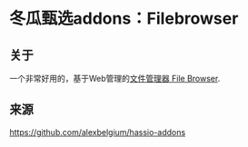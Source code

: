 # 冬瓜甄选addons：Filebrowser

## 关于

一个非常好用的，基于Web管理的[文件管理器 File Browser](https://filebrowser.org/).

## 来源

https://github.com/alexbelgium/hassio-addons